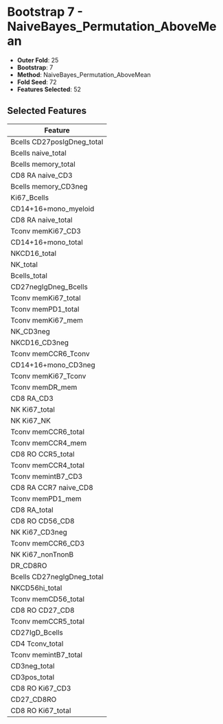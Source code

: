 # Bootstrap 7 - NaiveBayes_Permutation_AboveMean

- **Outer Fold**: 25
- **Bootstrap**: 7
- **Method**: NaiveBayes_Permutation_AboveMean
- **Fold Seed**: 72
- **Features Selected**: 52

## Selected Features

| Feature |
|---------|
| Bcells CD27posIgDneg_total |
| Bcells naive_total |
| Bcells memory_total |
| CD8 RA naive_CD3 |
| Bcells memory_CD3neg |
| Ki67_Bcells |
| CD14+16+mono_myeloid |
| CD8 RA naive_total |
| Tconv memKi67_CD3 |
| CD14+16+mono_total |
| NKCD16_total |
| NK_total |
| Bcells_total |
| CD27negIgDneg_Bcells |
| Tconv memKi67_total |
| Tconv memPD1_total |
| Tconv memKi67_mem |
| NK_CD3neg |
| NKCD16_CD3neg |
| Tconv memCCR6_Tconv |
| CD14+16+mono_CD3neg |
| Tconv memKi67_Tconv |
| Tconv memDR_mem |
| CD8 RA_CD3 |
| NK Ki67_total |
| NK Ki67_NK |
| Tconv memCCR6_total |
| Tconv memCCR4_mem |
| CD8 RO CCR5_total |
| Tconv memCCR4_total |
| Tconv memintB7_CD3 |
| CD8 RA CCR7 naive_CD8 |
| Tconv memPD1_mem |
| CD8 RA_total |
| CD8 RO CD56_CD8 |
| NK Ki67_CD3neg |
| Tconv memCCR6_CD3 |
| NK Ki67_nonTnonB |
| DR_CD8RO |
| Bcells CD27negIgDneg_total |
| NKCD56hi_total |
| Tconv memCD56_total |
| CD8 RO CD27_CD8 |
| Tconv memCCR5_total |
| CD27IgD_Bcells |
| CD4 Tconv_total |
| Tconv memintB7_total |
| CD3neg_total |
| CD3pos_total |
| CD8  RO Ki67_CD3 |
| CD27_CD8RO |
| CD8 RO Ki67_total |
